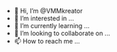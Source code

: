 - 👋 Hi, I’m @VMMkreator
- 👀 I’m interested in ...
- 🌱 I’m currently learning ...
- 💞️ I’m looking to collaborate on ...
- 📫 How to reach me ...

<!---
VMMkreator/VMMkreator is a ✨ special ✨ repository because its `README.md` (this file) appears on your GitHub profile.
You can click the Preview link to take a look at your changes.
--->
